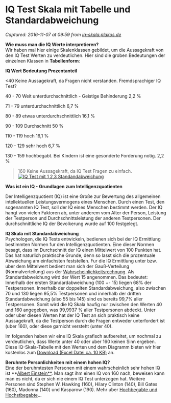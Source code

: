 # IQ Test Skala mit Tabelle und Standardabweichung

_Captured: 2016-11-07 at 09:59 from [iq-skala.plakos.de](https://iq-skala.plakos.de/)_

**Wie muss man die IQ Werte interpretieren?**  
Wir haben mal hier einige Skalenklassen gebildet, um die Aussagekraft von den IQ Test Werten zu verdeutlichen. Hier sind die groben Bedeutungen der einzelnen Klassen in **Tabellenform**:

**IQ Wert**
**Bedeutung**
**Prozentanteil**

<40
Keine Aussagekraft, da Fragen nicht verstanden. Fremdsprachiger IQ Test?

40 - 70
Weit unterdurchschnittlich - Geistige Behinderung
2,2 %

71 - 79
unterdurchschnittlich
6,7 %

80 - 89
etwas unterdurchschnittlich
16,1 %

90 - 109
Durchschnitt
50 %

110 - 119
hoch
16,1 %

120 - 129
sehr hoch
6,7 %

130 - 159
hochbegabt. Bei Kindern ist eine gesonderte Forderung notig.
2,2 %

>160 
Keine Aussagekraft, da IQ Test Fragen zu einfach. 
[ ![IQ Test mit 1,2,3 Standandabweichung](https://www.plakos.de/fileadmin/test/iq-test-skala-mit-standardabweichung.png)](https://www.plakos.de/fileadmin/test/iq-test-skala-mit-standardabweichung.png)

**Was ist ein IQ - Grundlagen zum Intelligenzquotienten**

Der Intelligenzquotient (IQ) ist eine Große zur Bewertung des allgemeinen intellektuellen Leistungsvermogens eines Menschen. Durch einen Test, den sogenannten IQ Test, soll der IQ eines Menschen bestimmt werden. Der IQ hangt von vielen Faktoren ab, unter anderem vom Alter der Person, Leistung der Testperson und Durchschnittsleistung der anderen Testpersonen. Der durchschnittliche IQ der Bevolkerung wurde auf 100 festgelegt.

**IQ Skala mit Standardabweichung**  
Psychologen, die IQ Tests entwickeln, bedienen sich bei der IQ Ermittlung bestimmten Normen fur den Intelligenzquotienten. Eine dieser Normen besagt, dass im Durchschnitt der IQ einen Mittelwert von 100 Punkten hat. Das hat naturlich praktische Grunde, denn so lasst sich die prozentuale Abweichung am einfachsten feststellen. Fur die IQ Ermittlung unter bzw. uber dem Mittelwert bedient man sich der Gauß-Verteilung (Normalverteilung) aus der [Wahrscheinlichkeitsrechnung](http://stochastik.plakos.de). Als Standardabweichung wird der Wert 15 angenommen. Das bedeutet: Innerhalb der ersten Standardabweichung (100 +- 15) liegen 68% der Testpersonen. Innerhalb der doppelten Standardabweichung, also zwischen 70 und 130 liegen 95,5% Testpersonen und innerhalb der dritten Standardabweichung (also 55 bis 145) sind es bereits 99,7% aller Testpersonen. Somit wird die IQ Skala haufig nur zwischen den Werten 40 und 160 angegeben, was 99,9937 % aller Testpersonen abdeckt. Unter oder uber diesen Werten hat der IQ Test an sich praktisch keine Aussagekraft, da die Testperson durch die Fragen entweder unterfordert ist (uber 160), oder diese garnicht versteht (unter 40).

Im folgenden haben wir eine IQ Skala grafisch aufbereitet, um nochmal zu verdeutlichen, dass Werte unter 40 oder uber 160 keinen Sinn ergeben. Diese IQ-Skala-Tabelle mit den Werten und dem Diagramm bieten wir hier kostenlos zum [Download (Excel Datei ca. 10 KB)](http://plakos.de/fileadmin/test/IQ-Skala-mit-Standardabweichung.xlsx) an.

**Beruhmte Personlichkeiten mit einem hohen IQ?**  
Eine der beruhmtesten Personen mit einem wahrscheinlich sehr hohen IQ ist **[Albert Einstein**](http://albert-einstein.plakos.de/). Man sagt ihm einen IQ von 160 nach, beweisen kann man es nicht, da er sich nie einem IQ Test unterzogen hat. Weitere Personen sind Stephen W. Hawking (160), Hilary Clinton (140), Bill Gates (160), Madonna (140) und Kasparow (190). Mehr uber [Hochbegabte und Hochstbegabte](http://hoechster-iq-der-welt.plakos.de/)...
